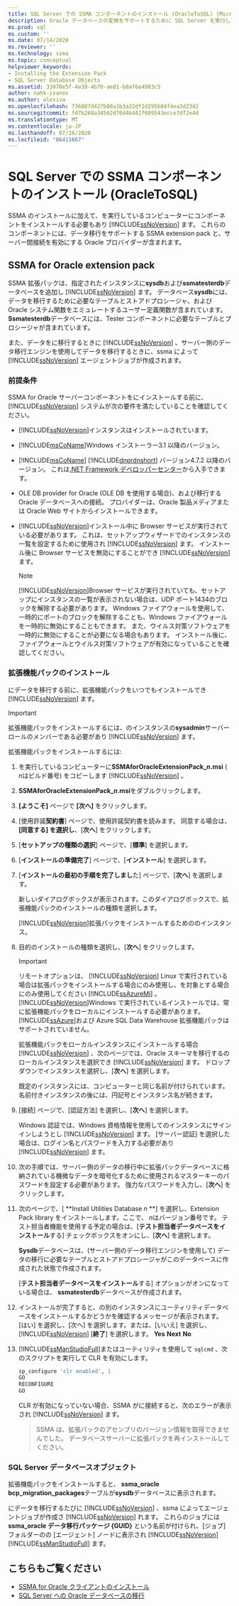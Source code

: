 ```yaml
---
title: SQL Server での SSMA コンポーネントのインストール (OracleToSQL) |Microsoft Docs
description: Oracle データベースの変換をサポートするために SQL Server を実行しているコンピューターに SSMA 拡張パックと Oracle プロバイダーをインストールする方法について説明します。
ms.prod: sql
ms.custom: ''
ms.date: 07/14/2020
ms.reviewer: ''
ms.technology: ssma
ms.topic: conceptual
helpviewer_keywords:
- Installing the Extension Pack
- SQL Server Database Objects
ms.assetid: 33070e5f-4e39-4b70-ae81-b8af6e4983c5
author: nahk-ivanov
ms.author: alexiva
ms.openlocfilehash: 736807d427b08a1b3a32df1d295b84f4ea3d23d2
ms.sourcegitcommit: fd7b268a34562d70d46441f689543ecce7df2e4d
ms.translationtype: MT
ms.contentlocale: ja-JP
ms.lasthandoff: 07/16/2020
ms.locfileid: "86411667"
---
```

# <a name="installing-ssma-components-on-sql-server-oracletosql"></a>SQL Server での SSMA コンポーネントのインストール (OracleToSQL)

SSMA のインストールに加えて、を実行しているコンピューターにコンポーネントをインストールする必要もあり [!INCLUDE[ssNoVersion](../../includes/ssnoversion-md.md)] ます。 これらのコンポーネントには、データ移行をサポートする SSMA extension pack と、サーバー間接続を有効にする Oracle プロバイダーが含まれます。

## <a name="ssma-for-oracle-extension-pack"></a>SSMA for Oracle extension pack

SSMA 拡張パックは、指定されたインスタンスに**sysdb**および**ssmatesterdb**データベースを追加し [!INCLUDE[ssNoVersion](../../includes/ssnoversion-md.md)] ます。 データベース**sysdb**には、データを移行するために必要なテーブルとストアドプロシージャ、および Oracle システム関数をエミュレートするユーザー定義関数が含まれています。 **Ssmatesterdb**データベースには、Tester コンポーネントに必要なテーブルとプロシージャが含まれています。

また、データをに移行するときに [!INCLUDE[ssNoVersion](../../includes/ssnoversion-md.md)] 、サーバー側のデータ移行エンジンを使用してデータを移行するときに、ssma によって [!INCLUDE[ssNoVersion](../../includes/ssnoversion-md.md)] エージェントジョブが作成されます。

### <a name="prerequisites"></a>前提条件

SSMA for Oracle サーバーコンポーネントをにインストールする前に、 [!INCLUDE[ssNoVersion](../../includes/ssnoversion-md.md)] システムが次の要件を満たしていることを確認してください。

- [!INCLUDE[ssNoVersion](../../includes/ssnoversion-md.md)]インスタンスはインストールされています。
- [!INCLUDE[msCoName](../../includes/msconame_md.md)]Windows インストーラー3.1 以降のバージョン。
- [!INCLUDE[msCoName](../../includes/msconame_md.md)] [!INCLUDE[dnprdnshort](../../includes/dnprdnshort_md.md)] バージョン4.7.2 以降のバージョン。 これは[.NET Framework デベロッパーセンター](https://go.microsoft.com/fwlink/?LinkId=48882)から入手できます。
- OLE DB provider for Oracle (OLE DB を使用する場合)、および移行する Oracle データベースへの接続。 プロバイダーは、Oracle 製品メディアまたは Oracle Web サイトからインストールできます。
- [!INCLUDE[ssNoVersion](../../includes/ssnoversion-md.md)]インストール中に Browser サービスが実行されている必要があります。 これは、セットアップウィザードでのインスタンスの一覧を設定するために使用され [!INCLUDE[ssNoVersion](../../includes/ssnoversion-md.md)] ます。 インストール後に Browser サービスを無効にすることができ [!INCLUDE[ssNoVersion](../../includes/ssnoversion-md.md)] ます。

  > [!NOTE]
  > [!INCLUDE[ssNoVersion](../../includes/ssnoversion-md.md)]Browser サービスが実行されていても、セットアップにインスタンスの一覧が表示されない場合は、UDP ポート1434のブロックを解除する必要があります。 Windows ファイアウォールを使用して、一時的にポートのブロックを解除することも、Windows ファイアウォールを一時的に無効にすることもできます。 また、ウイルス対策ソフトウェアを一時的に無効にすることが必要になる場合もあります。 インストール後に、ファイアウォールとウイルス対策ソフトウェアが有効になっていることを確認してください。

### <a name="installing-the-extension-pack"></a>拡張機能パックのインストール

にデータを移行する前に、拡張機能パックをいつでもインストールでき [!INCLUDE[ssNoVersion](../../includes/ssnoversion-md.md)] ます。

> [!IMPORTANT]
> 拡張機能パックをインストールするには、のインスタンスの**sysadmin**サーバーロールのメンバーである必要があり [!INCLUDE[ssNoVersion](../../includes/ssnoversion-md.md)] ます。

拡張機能パックをインストールするには:

1. を実行しているコンピューターに**SSMAforOracleExtensionPack_*n*.msi** ( *n*はビルド番号) をコピーします [!INCLUDE[ssNoVersion](../../includes/ssnoversion-md.md)] 。
2. **SSMAforOracleExtensionPack_*n*.msi**をダブルクリックします。
3. **[ようこそ]** ページで **[次へ]** をクリックします。
4. [使用許諾**契約書**] ページで、使用許諾契約書を読みます。 同意する場合は、 **[同意する] を選択し**、[**次へ**] をクリックします。
5. [**セットアップの種類の選択**] ページで、[**標準**] を選択します。
6. [**インストールの準備完了**] ページで、[**インストール**] を選択します。
7. [**インストールの最初の手順を完了しまし**た] ページで、[**次へ**] を選択します。
  
   新しいダイアログボックスが表示されます。このダイアログボックスで、拡張機能パックのインストールの種類を選択します。

   [!INCLUDE[ssNoVersion](../../includes/ssnoversion-md.md)]拡張パックをインストールするためののインスタンス。
  
8. 目的のインストールの種類を選択し、[**次へ**] をクリックします。

   > [!IMPORTANT]
   > リモートオプションは、 [!INCLUDE[ssNoVersion](../../includes/ssnoversion-md.md)] Linux で実行されている場合は拡張パックをインストールする場合にのみ使用し、を対象とする場合にのみ使用してください [!INCLUDE[ssAzureMi](../../includes/ssazuremi_md.md)] 。 [!INCLUDE[ssNoVersion](../../includes/ssnoversion-md.md)]Windows で実行されているインストールでは、常に拡張機能パックをローカルにインストールする必要があります。 [!INCLUDE[ssAzure](../../includes/ssazure_md.md)]および Azure SQL Data Warehouse 拡張機能パックはサポートされていません。

   拡張機能パックをローカルインスタンスにインストールする場合 [!INCLUDE[ssNoVersion](../../includes/ssnoversion-md.md)] 、次のページでは、Oracle スキーマを移行するのローカルインスタンスを選択でき [!INCLUDE[ssNoVersion](../../includes/ssnoversion-md.md)] ます。 ドロップダウンでインスタンスを選択し、[**次へ**] を選択します。

   既定のインスタンスには、コンピューターと同じ名前が付けられています。 名前付きインスタンスの後には、円記号とインスタンス名が続きます。

9. [接続] ページで、[認証方法] を選択し、[**次へ**] を選択します。

   Windows 認証では、Windows 資格情報を使用してのインスタンスにサインインしようとし [!INCLUDE[ssNoVersion](../../includes/ssnoversion-md.md)] ます。 [サーバー認証] を選択した場合は、ログイン名とパスワードを入力する必要があり [!INCLUDE[ssNoVersion](../../includes/ssnoversion-md.md)] ます。

10. 次の手順では、サーバー側のデータの移行中に拡張パックデータベースに格納されている機微なデータを暗号化するために使用されるマスターキーのパスワードを設定する必要があります。 強力なパスワードを入力し、[**次へ**] をクリックします。

11. 次のページで、[ **Install Utilities Database *n* **] を選択し、Extension Pack library をインストールします。ここで、 *n*はバージョン番号です。 テスト担当者機能を使用する予定の場合は、[**テスト担当者データベースをインストール**する] チェックボックスをオンにし、[**次へ**] を選択します。

    **Sysdb**データベースは、(サーバー側のデータ移行エンジンを使用して) データの移行に必要なテーブルとストアドプロシージャがこのデータベースに作成された状態で作成されます。

    [**テスト担当者データベースをインストール**する] オプションがオンになっている場合は、 **ssmatesterdb**データベースが作成されます。

12. インストールが完了すると、の別のインスタンスにユーティリティデータベースをインストールするかどうかを確認するメッセージが表示されます。 [はい] を選択し、[次へ] を選択します。または、[いいえ] を選択し、 [!INCLUDE[ssNoVersion](../../includes/ssnoversion-md.md)] [**終了**] を選択します。 **Yes** **Next** **No**

13. [!INCLUDE[ssManStudioFull](../../includes/ssmanstudiofull-md.md)]またはユーティリティを使用して `sqlcmd` 、次のスクリプトを実行して CLR を有効にします。

    ```sql
    sp_configure 'clr enabled', 1
    GO
    RECONFIGURE
    GO
    ```

    CLR が有効になっていない場合、SSMA がに接続すると、次のエラーが表示され [!INCLUDE[ssNoVersion](../../includes/ssnoversion-md.md)] ます。

    > SSMA は、拡張パックのアセンブリのバージョン情報を取得できませんでした。 データベースサーバーに拡張パックを再インストールしてください。

### <a name="sql-server-database-objects"></a>SQL Server データベースオブジェクト

拡張機能パックをインストールすると、 **ssma_oracle bcp_migration_packages**テーブルが**sysdb**データベースに表示されます。

にデータを移行するたびに [!INCLUDE[ssNoVersion](../../includes/ssnoversion-md.md)] 、ssma によってエージェントジョブが作成さ [!INCLUDE[ssNoVersion](../../includes/ssnoversion-md.md)] れます。 これらのジョブには**ssma_oracle データ移行パッケージ {GUID}** という名前が付けられ、[ジョブ] フォルダーのの [エージェント] ノードに表示され [!INCLUDE[ssNoVersion](../../includes/ssnoversion-md.md)] [!INCLUDE[ssManStudioFull](../../includes/ssmanstudiofull-md.md)] ます。

## <a name="see-also"></a>こちらもご覧ください

- [SSMA for Oracle クライアントのインストール](../../ssma/oracle/installing-ssma-for-oracle-client-oracletosql.md)
- [SQL Server への Oracle データベースの移行](../../ssma/oracle/migrating-oracle-databases-to-sql-server-oracletosql.md)
